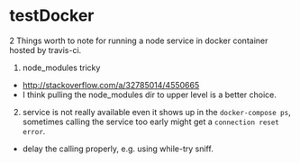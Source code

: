 # testDocker

2 Things worth to note for running a node service in docker container hosted by travis-ci.

1. node_modules tricky 
  * http://stackoverflow.com/a/32785014/4550665
  * I think pulling the node_modules dir to upper level is a better choice.
  
2. service is not really available even it shows up in the `docker-compose ps`, sometimes calling the service too early might get a `connection reset error`.
  * delay the calling properly, e.g. using while-try sniff.
